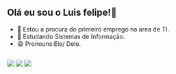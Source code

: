 ## Olá eu sou o Luis felipe!👋

- 🔭 Estou a procura do primeiro emprego na area de TI. 
- 🌱 Estudando Sistemas de Informação.
- 😄 Pronouns:Ele/ Dele.

##

<div> 

  <a href="https://instagram.com/luisin_prod" target="_blank"><img src="https://img.shields.io/badge/-Instagram-%23E4405F?style=for-the-badge&logo=instagram&logoColor=white" target="_blank"></a>
  <a href = "mailto:luisfelipevs09@gmai.com"><img src="https://img.shields.io/badge/-Gmail-%23333?style=for-the-badge&logo=gmail&logoColor=white" target="_blank"></a>
  <a href="https://www.linkedin.com/in/luis-felipe-5740a9242" target="_blank"><img src="https://img.shields.io/badge/-LinkedIn-%230077B5?style=for-the-badge&logo=linkedin&logoColor=white" target="_blank"></a> 
  
</div>
